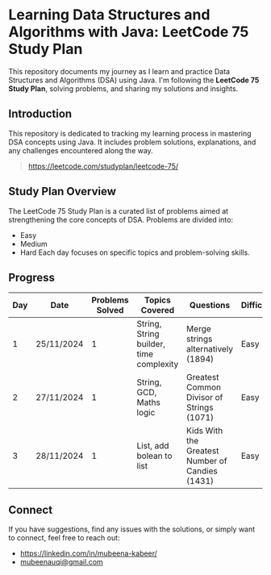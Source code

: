 # Learning Data Structures and Algorithms with Java: LeetCode 75 Study Plan
This repository documents my journey as I learn and practice Data Structures and Algorithms (DSA) using Java. I'm following the **LeetCode 75 Study Plan**, solving problems, and sharing my solutions and insights.

## Introduction
This repository is dedicated to tracking my learning process in mastering DSA concepts using Java. It includes problem solutions, explanations, and any challenges encountered along the way.
> https://leetcode.com/studyplan/leetcode-75/

## Study Plan Overview
The LeetCode 75 Study Plan is a curated list of problems aimed at strengthening the core concepts of DSA. Problems are divided into:
- Easy
- Medium
- Hard
Each day focuses on specific topics and problem-solving skills.

## Progress

| Day |Date| Problems Solved | Topics Covered            | Questions| Difficulty|
| --- | --| --------------- | ------------------------- |---|-----|
| 1   | 25/11/2024 |1               |String, String builder, time complexity       | Merge strings alternatively (1894) | Easy |
| 2   | 27/11/2024 | 1               | String, GCD, Maths logic  | Greatest Common Divisor of Strings (1071)|Easy |
| 3   |28/11/2024 | 1                | List, add bolean to list            | Kids With the Greatest Number of Candies (1431)|Easy |

## Connect
If you have suggestions, find any issues with the solutions, or simply want to connect, feel free to reach out:
- https://linkedin.com/in/mubeena-kabeer/
- mubeenauqi@gmail.com





